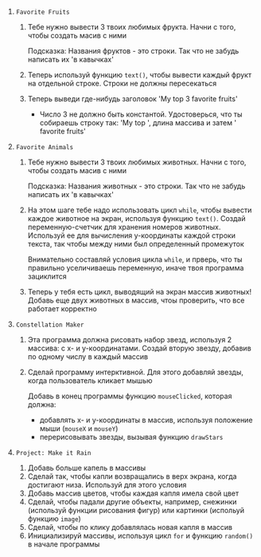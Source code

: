 1. `Favorite Fruits`

   1. Тебе нужно вывести 3 твоих любимых фрукта. Начни с того, чтобы создать масив с ними

      Подсказка: Названия фруктов - это строки. Так что не забудь написать их 'в кавычках'

   2. Теперь используй функцию `text()`, чтобы вывести каждый фрукт на отдельной строке. Строки не должны пересекаться

   3. Теперь выведи где-нибудь заголовок 'My top 3 favorite fruits'

      - Число 3 не должно быть константой. Удостоверься, что ты собираешь строку так: 'My top ', длина массива и затем ' favorite fruits'

2. `Favorite Animals`

   1. Тебе нужно вывести 3 твоих любимых животных. Начни с того, чтобы создать масив с ними

      Подсказка: Названия животных - это строки. Так что не забудь написать их 'в кавычках'

   2. На этом шаге тебе надо использовать цикл `while`, чтобы вывести каждое животное на экран, используя функцию `text()`. Создай переменную-счетчик для хранения номеров животных. Используй ее для вычисления у-координаты каждой строки текста, так чтобы между ними был определенный промежуток

      Внимательно составляй условия цикла `while`, и прверь, что ты правильно уселичиваешь переменную, иначе твоя программа зациклится

   3. Теперь у тебя есть цикл, выводящий на экран массив животных! Добавь еще двух животных в массив, чтоы проверить, что все работает корректно

3. `Constellation Maker`

   1. Эта программа должна рисовать набор звезд, используя 2 массива: с х- и у-координатами. Создай вторую звезду, добавив по одному числу в каждый массив

   2. Сделай программу интерктивной. Для этого добавляй звезды, когда пользователь кликает мышью

      Добавь в конец программы функцию `mouseClicked`, которая должна:

      - добавлять х- и у-координаты в массив, используя положение мыши (`mouseX` и `mouseY`)
      - перерисовывать звезды, вызывая функцию `drawStars`

4. `Project: Make it Rain`

   1. Добавь больше капель в массивы
   2. Сделай так, чтобы капли возвращались в верх экрана, когда достигают низа. Используй для этого условия
   3. Добавь массив цветов, чтобы каждая капля имела свой цвет
   4. Сделай, чтобы падали другие объекты, например, снежинки (используй функции рисования фигур) или картинки (испольуй функцию `image`)
   5. Сделай, чтобы по клику добавлялась новая капля в массив
   6. Инициализируй массивы, используя цикл `for` и функцию `random()` в начале программы

